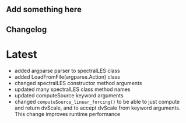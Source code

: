 ## Add something here

## Changelog
# Latest
* added argparse parser to spectralLES class
* added LoadFromFile(argparse.Action) class
* changed spectralLES constructor method arguments
* updated many spectralLES class method names
* updated computeSource keyword arguments
* changed `computeSource_linear_forcing()` to be able to just compute and return
  dvScale, and to accept dvScale from keyword arguments. This change improves
  runtime performance
